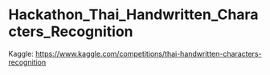 # Hackathon_Thai_Handwritten_Characters_Recognition

Kaggle: https://www.kaggle.com/competitions/thai-handwritten-characters-recognition
